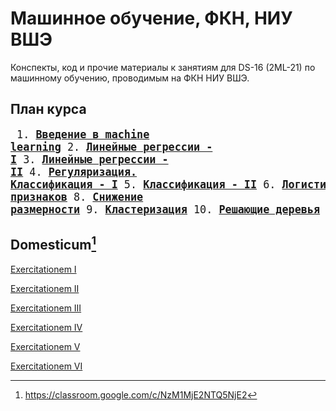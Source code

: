 # Машинное обучение, ФКН, НИУ ВШЭ

Конспекты, код и прочие материалы к занятиям для DS-16 (2ML-21) по машинному обучению, проводимым на ФКН НИУ ВШЭ.

## План курса
<big><pre>
    1. [**Введение в machine learning**](./week_1)
    2. [**Линейные регрессии - I**](./week_2)
    3. [**Линейные регрессии - II**](./week_3)
    4. [**Регуляризация. Классификация - I**](./week_4)
    5. [**Классификация - II**](./week_5)
    6. [**Логистическая регрессия, SVM**](./week_6)
    7. [**Нелинейная, многоклассовая классификация. Отбор признаков**](./week_7)
    8. [**Снижение размерности**](./week_8)
    9. [**Кластеризация**](./week_9)
    10. [**Решающие деревья**](./week_10)
    11. [**Рекомендательные системы**](./week_11)
    12. [**Ансамбли. Бэггинг**](./week_12)
    13. [**Ансамбли. Бустинг**](./week_13) 
    14. [**Обработка естественного языка**](./week_14) 
</pre></big>

## Domesticum[^1]

[Exercitationem I](./home_assignments/ha1)

[Exercitationem II](./home_assignments/ha2)

[Exercitationem III](./home_assignments/ha3)

[Exercitationem IV](./home_assignments/ha4)

[Exercitationem V](./home_assignments/ha5)

[Exercitationem VI](./home_assignments/ha6)

[^1]: https://classroom.google.com/c/NzM1MjE2NTQ5NjE2
